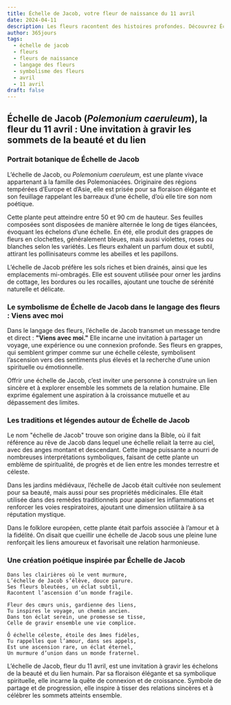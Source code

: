 ```yaml
---
title: Échelle de Jacob, votre fleur de naissance du 11 avril
date: 2024-04-11
description: Les fleurs racontent des histoires profondes. Découvrez Échelle de Jacob, votre fleur de naissance du 11 avril, ses symboles et récits fascinants. Plongez dans sa signification et son langage unique dans l'art floral.
author: 365jours
tags:
  - échelle de jacob
  - fleurs
  - fleurs de naissance
  - langage des fleurs
  - symbolisme des fleurs
  - avril
  - 11 avril
draft: false
---
```


## Échelle de Jacob (_Polemonium caeruleum_), la fleur du 11 avril : Une invitation à gravir les sommets de la beauté et du lien

### Portrait botanique de Échelle de Jacob

L’échelle de Jacob, ou _Polemonium caeruleum_, est une plante vivace appartenant à la famille des Polemoniacées. Originaire des régions tempérées d’Europe et d’Asie, elle est prisée pour sa floraison élégante et son feuillage rappelant les barreaux d’une échelle, d’où elle tire son nom poétique.

Cette plante peut atteindre entre 50 et 90 cm de hauteur. Ses feuilles composées sont disposées de manière alternée le long de tiges élancées, évoquant les échelons d’une échelle. En été, elle produit des grappes de fleurs en clochettes, généralement bleues, mais aussi violettes, roses ou blanches selon les variétés. Les fleurs exhalent un parfum doux et subtil, attirant les pollinisateurs comme les abeilles et les papillons.

L’échelle de Jacob préfère les sols riches et bien drainés, ainsi que les emplacements mi-ombragés. Elle est souvent utilisée pour orner les jardins de cottage, les bordures ou les rocailles, ajoutant une touche de sérénité naturelle et délicate.

### Le symbolisme de Échelle de Jacob dans le langage des fleurs : Viens avec moi

Dans le langage des fleurs, l’échelle de Jacob transmet un message tendre et direct : **"Viens avec moi."** Elle incarne une invitation à partager un voyage, une expérience ou une connexion profonde. Ses fleurs en grappes, qui semblent grimper comme sur une échelle céleste, symbolisent l’ascension vers des sentiments plus élevés et la recherche d’une union spirituelle ou émotionnelle.

Offrir une échelle de Jacob, c’est inviter une personne à construire un lien sincère et à explorer ensemble les sommets de la relation humaine. Elle exprime également une aspiration à la croissance mutuelle et au dépassement des limites.

### Les traditions et légendes autour de Échelle de Jacob

Le nom "échelle de Jacob" trouve son origine dans la Bible, où il fait référence au rêve de Jacob dans lequel une échelle reliait la terre au ciel, avec des anges montant et descendant. Cette image puissante a nourri de nombreuses interprétations symboliques, faisant de cette plante un emblème de spiritualité, de progrès et de lien entre les mondes terrestre et céleste.

Dans les jardins médiévaux, l’échelle de Jacob était cultivée non seulement pour sa beauté, mais aussi pour ses propriétés médicinales. Elle était utilisée dans des remèdes traditionnels pour apaiser les inflammations et renforcer les voies respiratoires, ajoutant une dimension utilitaire à sa réputation mystique.

Dans le folklore européen, cette plante était parfois associée à l’amour et à la fidélité. On disait que cueillir une échelle de Jacob sous une pleine lune renforçait les liens amoureux et favorisait une relation harmonieuse.

### Une création poétique inspirée par Échelle de Jacob

```
Dans les clairières où le vent murmure,  
L’échelle de Jacob s’élève, douce parure.  
Ses fleurs bleutées, un éclat subtil,  
Racontent l’ascension d’un monde fragile.  

Fleur des cœurs unis, gardienne des liens,  
Tu inspires le voyage, un chemin ancien.  
Dans ton éclat serein, une promesse se tisse,  
Celle de gravir ensemble une vie complice.  

Ô échelle céleste, étoile des âmes fidèles,  
Tu rappelles que l’amour, dans ses appels,  
Est une ascension rare, un éclat éternel,  
Un murmure d’union dans un monde fraternel.  
```

L’échelle de Jacob, fleur du 11 avril, est une invitation à gravir les échelons de la beauté et du lien humain. Par sa floraison élégante et sa symbolique spirituelle, elle incarne la quête de connexion et de croissance. Symbole de partage et de progression, elle inspire à tisser des relations sincères et à célébrer les sommets atteints ensemble.